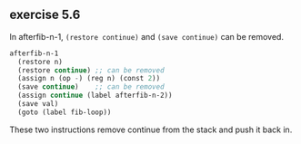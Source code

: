 ## exercise 5.6

In afterfib-n-1, `(restore continue)` and `(save continue)` can be removed.

``` Scheme
afterfib-n-1
  (restore n)
  (restore continue) ;; can be removed
  (assign n (op -) (reg n) (const 2))
  (save continue)    ;; can be removed
  (assign continue (label afterfib-n-2))
  (save val)
  (goto (label fib-loop))
```

These two instructions remove continue from the stack and push it back in.

